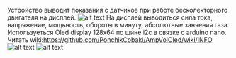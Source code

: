 Устройство выводит показания с датчиков при работе бесколекторного двигателя на дисплей.
![alt text](photo/1.jpg "")
На дисплей выводиться сила тока, напряжение, мощьность, обороты в минуту, абсолютные занчения газа. Используеться Oled display 128x64 по шине i2c в связке с arduino nano. 
Читать wiki:https://github.com/PonchikCobaki/AmpVolOled/wiki/INFO
![alt text](photo/2.jpg "")
![alt text](photo/3.jpg "")
